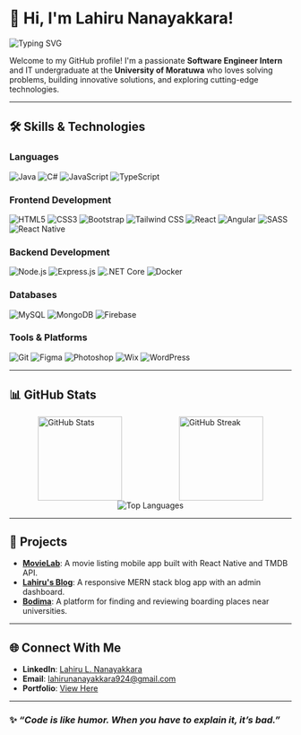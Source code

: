 # 👋 Hi, I'm Lahiru Nanayakkara!

![Typing SVG](https://readme-typing-svg.herokuapp.com?font=Fira+Code&size=24&pause=1000&color=F75C7E&width=435&lines=Software+Engineer+Intern;Freelancer+%7C+Problem+Solver;Frontend+%7C+Backend+%7C+Mobile+Developer;Always+Learning+New+Tech!+💻)

Welcome to my GitHub profile! I'm a passionate **Software Engineer Intern** and IT undergraduate at the **University of Moratuwa** who loves solving problems, building innovative solutions, and exploring cutting-edge technologies.

---

## 🛠 **Skills & Technologies**

### **Languages**
<div>
  <img src="https://img.shields.io/badge/Java-%23007396.svg?style=for-the-badge&logo=java&logoColor=white" alt="Java">
  <img src="https://img.shields.io/badge/C%23-%23239120.svg?style=for-the-badge&logo=c-sharp&logoColor=white" alt="C#">
  <img src="https://img.shields.io/badge/JavaScript-%23F7DF1E.svg?style=for-the-badge&logo=javascript&logoColor=black" alt="JavaScript">
  <img src="https://img.shields.io/badge/TypeScript-%233178C6.svg?style=for-the-badge&logo=typescript&logoColor=white" alt="TypeScript">
</div>

### **Frontend Development**
<div>
  <img src="https://img.shields.io/badge/HTML5-%23E34F26.svg?style=for-the-badge&logo=html5&logoColor=white" alt="HTML5">
  <img src="https://img.shields.io/badge/CSS3-%231572B6.svg?style=for-the-badge&logo=css3&logoColor=white" alt="CSS3">
  <img src="https://img.shields.io/badge/Bootstrap-%237952B3.svg?style=for-the-badge&logo=bootstrap&logoColor=white" alt="Bootstrap">
  <img src="https://img.shields.io/badge/Tailwind_CSS-%2338B2AC.svg?style=for-the-badge&logo=tailwind-css&logoColor=white" alt="Tailwind CSS">
  <img src="https://img.shields.io/badge/React-%2361DAFB.svg?style=for-the-badge&logo=react&logoColor=black" alt="React">
  <img src="https://img.shields.io/badge/Angular-%23DD0031.svg?style=for-the-badge&logo=angular&logoColor=white" alt="Angular">
  <img src="https://img.shields.io/badge/SASS-%23CC6699.svg?style=for-the-badge&logo=sass&logoColor=white" alt="SASS">
  <img src="https://img.shields.io/badge/React_Native-%2361DAFB.svg?style=for-the-badge&logo=react&logoColor=black" alt="React Native">
</div>

### **Backend Development**
<div>
  <img src="https://img.shields.io/badge/Node.js-%23339933.svg?style=for-the-badge&logo=node.js&logoColor=white" alt="Node.js">
  <img src="https://img.shields.io/badge/Express.js-%23000000.svg?style=for-the-badge&logo=express&logoColor=white" alt="Express.js">
  <img src="https://img.shields.io/badge/.NET-%23512BD4.svg?style=for-the-badge&logo=dotnet&logoColor=white" alt=".NET Core">
  <img src="https://img.shields.io/badge/Docker-%232496ED.svg?style=for-the-badge&logo=docker&logoColor=white" alt="Docker">
</div>

### **Databases**
<div>
  <img src="https://img.shields.io/badge/MySQL-%234479A1.svg?style=for-the-badge&logo=mysql&logoColor=white" alt="MySQL">
  <img src="https://img.shields.io/badge/MongoDB-%2347A248.svg?style=for-the-badge&logo=mongodb&logoColor=white" alt="MongoDB">
  <img src="https://img.shields.io/badge/Firebase-%23FFCA28.svg?style=for-the-badge&logo=firebase&logoColor=black" alt="Firebase">
</div>

### **Tools & Platforms**
<div>
  <img src="https://img.shields.io/badge/Git-%23F05032.svg?style=for-the-badge&logo=git&logoColor=white" alt="Git">
  <img src="https://img.shields.io/badge/Figma-%23F24E1E.svg?style=for-the-badge&logo=figma&logoColor=white" alt="Figma">
  <img src="https://img.shields.io/badge/Adobe%20Photoshop-%2331A8FF.svg?style=for-the-badge&logo=adobephotoshop&logoColor=white" alt="Photoshop">
  <img src="https://img.shields.io/badge/Wix-%23000000.svg?style=for-the-badge&logo=wix&logoColor=white" alt="Wix">
  <img src="https://img.shields.io/badge/WordPress-%2321759B.svg?style=for-the-badge&logo=wordpress&logoColor=white" alt="WordPress">
</div>

---

## 📊 **GitHub Stats**

<div style="display: flex; justify-content: space-around;">
  <img src="https://github-readme-stats.vercel.app/api?username=LahiruNanayakkara&show_icons=true&theme=radical" alt="GitHub Stats" height="150px">
  <img src="https://github-readme-streak-stats.herokuapp.com?user=LahiruNanayakkara&theme=radical&hide_border=true" alt="GitHub Streak" height="150px">
</div>

<div style="display: flex; justify-content: center;">
  <img src="https://github-readme-stats.vercel.app/api/top-langs/?username=LahiruNanayakkara&layout=compact&theme=radical" alt="Top Languages">
</div>

---

## 🚀 **Projects**

- **[MovieLab](https://github.com/LahiruNanayakkara/MovieLab)**: A movie listing mobile app built with React Native and TMDB API.
- **[Lahiru's Blog](https://github.com/LahiruNanayakkara/mern-blog)**: A responsive MERN stack blog app with an admin dashboard.
- **[Bodima](https://github.com/Bodima-Boarding-Places-Tracking-System)**: A platform for finding and reviewing boarding places near universities.

---

## 🌐 **Connect With Me**

- **LinkedIn**: [Lahiru L. Nanayakkara](https://www.linkedin.com/in/lahiru-l-nanayakkara)
- **Email**: [lahirunanayakkara924@gmail.com](mailto:lahirunanayakkara924@gmail.com)
- **Portfolio**: [View Here](https://www.designcrowd.com/designer/1360296/lahiru-nanayakkara)

---

### ✨ _“Code is like humor. When you have to explain it, it’s bad.”_
